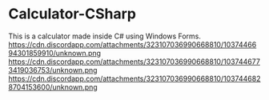 # Calculator-CSharp
This is a calculator made inside C# using Windows Forms. 
https://cdn.discordapp.com/attachments/323107036990668810/1037446694301859910/unknown.png
https://cdn.discordapp.com/attachments/323107036990668810/1037446773419036753/unknown.png
https://cdn.discordapp.com/attachments/323107036990668810/1037446828704153600/unknown.png
